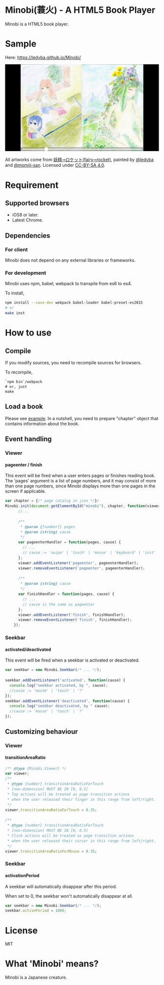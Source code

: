 # Minobi(蓑火) - A HTML5 Book Player

 Minobi is a HTML5 book player.

# Sample

Here: https://ledyba.github.io/Minobi/

[![screenshot](sample.jpg)](https://ledyba.github.io/Minobi/)

All artworks come from [妖精⊸ロケット(fairy⊸rocket)](https://hexe.net/), painted by [@ledyba](https://github.com/ledyba) and [@momiji-san](https://github.com/momiji-san). Licensed under [CC-BY-SA 4.0](https://creativecommons.org/licenses/by-sa/4.0/deed).

# Requirement

## Supported browsers
 - iOS8 or later.
 - Latest Chrome.

## Dependencies

### For client
 Minobi does not depend on any external libraries or frameworks.

### For development

 Minobi uses npm, babel, webpack to transpile from es6 to es4.

 To install,

```sh
npm install --save-dev webpack babel-loader babel-preset-es2015
# or
make inst
```

# How to use

## Compile

 If you modify sources, you need to recompile sources for browsers.

 To recompile,

```
`npm bin`/webpack
# or, just
make
```

## Load a book

Please see [example](https://github.com/ledyba/Minobi/blob/master/index.html). In a nutshell, you need to prepare "chapter" object that contains information about the book.

## Event handling

### Viewer

#### pageenter / finish

This event will be fired when a user enters pages or finishes reading book. The 'pages' argument is a list of page numbers, and it may consist of more than one page numbers, since Minobi displays more than one pages in the screen if applicable.

```js
var chapter = {/* page catalog in json */}/
Minobi.init(document.getElementById("minobi"), chapter, function(viewer) {
      //...

      /**
       * @param {[number]} pages
       * @param {string} cause
       */
      var pageenterHandler = function(pages, cause) {
        // ...
        // cause := 'swipe' | 'touch' | 'mouse' | 'keyboard' | 'init' | 'resize' | 'reload' | '?';
      };
      viewer.addEventListener('pageenter', pageenterHandler);
      viewer.removeEventListener('pageenter', pageenterHandler);

      /**
       * @param {string} cause
       */
      var finishHandler = function(pages, cause) {
        // ...
        // cause is the same as pageenter
      };
      viewer.addEventListener('finish', finishHandler);
      viewer.removeEventListener('finish', finishHandler);
    });
```

### Seekbar

#### activated/deactivated

This event will be fired when a seekbar is activated or deactivated.

```js
var seekbar = new Minobi.Seekbar(/* ... */);

seekbar.addEventListener('activated', function(cause) {
  console.log("seekbar activated, by ", cause);
  //cause := 'mouse' | 'touch' | '?'
});
seekbar.addEventListener('deactivated', function(cause) {
  console.log("seekbar deactivated, by " cause);
  //cause := 'mouse' | 'touch' | '?'
});
```

## Customizing behaviour

### Viewer

#### transitionAreaRatio

```js
/** @type {Minobi.Viewer} */
var viewer;
/**
 * @type {number} transitionAreaRatioForTouch
 * [non-dimension] MUST BE IN [0, 0.5]
 * Tap actions will be treated as page transition actions
 * when the user released their finger in this range from left/right.
 */
viewer.transitionAreaRatioForTouch = 0.35;

/**
 * @type {number} transitionAreaRatioForTouch
 * [non-dimension] MUST BE IN [0, 0.5]
 * Click actions will be treated as page transition actions
 * when the user released their cursor in this range from left/right.
 */
viewer.transitionAreaRatioForMouse = 0.35;

```


### Seekbar

#### activationPeriod

A seekbar will automatically disappear after this period.

When set to 0, the seekbar won't automatically disappear at all.

```js
var seekbar = new Minobi.Seekbar(/* ... */);
seekbar.activePeriod = 1000;
```

# License

MIT

# What 'Minobi' means?

Minobi is a Japanese creature.
